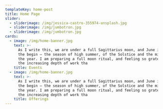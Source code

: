 ```yaml
---
templateKey: home-post
title: Home Page
slider:
  - sliderimage: /img/jessica-castro-355974-unsplash.jpg
  - sliderimage: /img/jumbotron.jpg
  - sliderimage: /img/jumbotron.jpg
cards:
  - image: /img/home-banner.jpg
    text: >-
      As I write this, we are under a full Sagittarius moon, and June is about
      the begin – the season of high summer, of the Solstice and the midpoint of
      the year. I am preparing a full moon ritual, and feeling so grateful for
      the increasing depth of work tha
    title: Events
  - image: /img/home-banner.jpg
    text: >-
      As I write this, we are under a full Sagittarius moon, and June is about
      the begin – the season of high summer, of the Solstice and the midpoint of
      the year. I am preparing a full moon ritual, and feeling so grateful for
      the increasing depth of work tha
    title: Offerings
---
```


